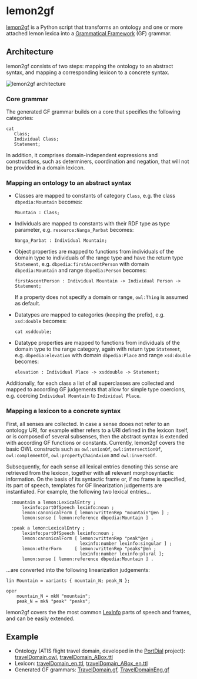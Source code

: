 # lemon2gf

<a href="https://github.com/cunger/lemon2gf">lemon2gf</a> is a Python script that transforms an ontology and one or more attached lemon lexica into a <a href="http://www.grammaticalframework.org">Grammatical Framework</a> (GF) grammar.

## Architecture

lemon2gf consists of two steps: mapping the ontology to an abstract syntax, and mapping a corresponding lexicon to a concrete syntax.

![lemon2gf architecture](architecture.png)


### Core grammar

The generated GF grammar builds on a core that specifies the following categories:

    cat 
       Class;
       Individual Class;
       Statement;

In addition, it comprises domain-independent expressions and constructions, such as determiners, coordination and negation, that will not be provided in a domain lexicon. 


### Mapping an ontology to an abstract syntax

* Classes are mapped to constants of category `Class`, e.g. the class `dbpedia:Mountain` becomes:

    `Mountain : Class;`

* Individuals are mapped to constants with their RDF type as type parameter, e.g. `resource:Nanga_Parbat` becomes:

    `Nanga_Parbat : Individual Mountain;`

* Object properties are mapped to functions from individuals of the domain type to individuals of the range type and have the return type `Statement`, e.g. `dbpedia:firstAscentPerson` with domain `dbpedia:Mountain` and range `dbpedia:Person` becomes:

    `firstAscentPerson : Individual Mountain -> Individual Person -> Statement;`

    If a property does not specify a domain or range, `owl:Thing` is assumed as default.

* Datatypes are mapped to categories (keeping the prefix), e.g. `xsd:double` becomes:

     `cat xsddouble;`

* Datatype properties are mapped to functions from individuals of the domain type to the range category, again with return type `Statement`, e.g. `dbpedia:elevation` with domain `dbpedia:Place` and range `xsd:double` becomes:

    `elevation : Individual Place -> xsddouble -> Statement;`

Additionally, for each class a list of all superclasses are collected and mapped to according GF judgements that allow for simple type coercions, e.g. coercing `Individual Mountain` to `Individual Place`. 


### Mapping a lexicon to a concrete syntax

First, all senses are collected. In case a sense dooes not refer to an ontology URI, for example either refers to a URI defined in the lexicon itself, or is composed of several subsenses, then the abstract syntax is extended with according GF functions or constants. Currently, lemon2gf covers the basic OWL constructs such as `owl:unionOf`, `owl:intersectionOf`, `owl:complementOf`, `owl:propertyChainAxiom` and `owl:inverseOf`.

Subsequently, for each sense all lexical entries denoting this sense are retrieved from the lexicon, together with all relevant morphosyntactic information. On the basis of its syntactic frame or, if no frame is specified, its part of speech, templates for GF linearization judgements are instantiated. 
For example, the following two lexical entries...

      :mountain a lemon:LexicalEntry ;
          lexinfo:partOfSpeech lexinfo:noun ;
          lemon:canonicalForm [ lemon:writtenRep "mountain"@en ] ;
          lemon:sense [ lemon:reference dbpedia:Mountain ] .

      :peak a lemon:LexicalEntry ;
          lexinfo:partOfSpeech lexinfo:noun ;
          lemon:canonicalForm [ lemon:writtenRep "peak"@en ;
                                lexinfo:number lexinfo:singular ] ;
          lemon:otherForm     [ lemon:writtenRep "peaks"@en ;
                                lexinfo:number lexinfo:plural ];
          lemon:sense [ lemon:reference dbpedia:Mountain ] .

...are converted into the following linearization judgements:

    lin Mountain = variants { mountain_N; peak_N };

    oper
        mountain_N = mkN "mountain";
        peak_N = mkN "peak" "peaks";

lemon2gf covers the the most common <a href="http://www.lexinfo.net/ontology/2.0/lexinfo.owl">LexInfo</a> parts of speech and frames, and can be easily extended.


## Example 

* Ontology (ATIS flight travel domain, developed in the <a href="https://sites.google.com/site/portdial2/">PortDial</a> project): <a href="travelDomain.owl">travelDomain.owl</a>, <a href="travelDomain_ABox.ttl">travelDomain_ABox.ttl</a>
* Lexicon: <a href="travelDomain_en.ttl">travelDomain\_en.ttl</a>, <a href="travelDomain_ABox_en.ttl">travelDomain\_ABox\_en.ttl</a>
*  Generated GF grammars: <a href="TravelDomain.gf">TravelDomain.gf</a>, <a href="TravelDomainEng.gf">TravelDomainEng.gf</a>


